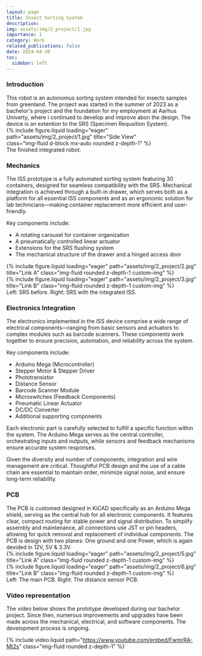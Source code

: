 ```yaml
---
layout: page
title: Insect Sorting System
description: 
img: assets/img/2_project/1.jpg
importance: 1
category: Work
related_publications: false
date: 2024-04-30
toc:
  sidebar: left
---
```


<h3>Introduction</h3>
This robot is an autonomus sorting system intended for insects samples from greenland. The project was started in the summer of 2023 as a bachelor's project and the foundation for my employment at Aarhus Univerty, where i continued to develop and improve abon the design. The device is an extention to the SRS (Specimen Requsition System).

<div class="row">
  <div class="col-sm mt-3 mt-md-0">
    <div class="mx-auto" style="max-width: 400px;">
      {% include figure.liquid loading="eager" path="assets/img/2_project/1.jpg" title="Side View" class="img-fluid d-block mx-auto rounded z-depth-1" %}
    </div>
  </div>
</div>
<div class="caption">
    The finished integrated robot.
</div>

<h3>Mechanics</h3>
The ISS prototype is a fully automated sorting system featuring 30 containers, designed for seamless compatibility with the SRS. Mechanical integration is achieved through a built-in drawer, which serves both as a platform for all essential ISS components and as an ergonomic solution for lab technicians—making container replacement more efficient and user-friendly.

Key components include:

- A rotating carousel for container organization
- A pneumatically controlled linear actuator
- Extensions for the SRS flushing system
- The mechanical structure of the drawer and a hinged access door

<div class="row">
    <div class="col-sm mt-3 mt-md-0">
        {% include figure.liquid loading="eager" path="assets/img/2_project/2.jpg" title="Link A" class="img-fluid rounded z-depth-1 custom-img" %}
    </div>
    <div class="col-sm mt-3 mt-md-0">
        {% include figure.liquid loading="eager" path="assets/img/2_project/3.jpg" title="Link B" class="img-fluid rounded z-depth-1 custom-img" %}
    </div>
</div>
<div class="caption">
    Left: SRS before. Right: SRS with the integrated ISS.
</div>


<h3>Electronics Integration</h3>
The electronics implemented in the ISS device comprise a wide range of electrical components—ranging from basic sensors and actuators to complex modules such as barcode scanners. These components work together to ensure precision, automation, and reliability across the system.

Key components include:

- Arduino Mega (Microcontroller)
- Stepper Motor & Stepper Driver
- Phototransistor
- Distance Sensor
- Barcode Scanner Module
- Microswitches (Feedback Components)
- Pneumatic Linear Actuator
- DC/DC Converter
- Additional supporting components

Each electronic part is carefully selected to fulfill a specific function within the system. The Arduino Mega serves as the central controller, orchestrating inputs and outputs, while sensors and feedback mechanisms ensure accurate system responses.

Given the diversity and number of components, integration and wire management are critical. Thoughtful PCB design and the use of a cable chain are essential to maintain order, minimize signal noise, and ensure long-term reliability.

<h3>PCB</h3>
The PCB is customed designed in KiCAD specifically as an Arduino Mega shield, serving as the central hub for all electronic components. It features clear, compact routing for stable power and signal distribution. To simplify assembly and maintenance, all connections use JST or pin headers, allowing for quick removal and replacement of individual components. The PCB is design with two planes: One ground and one Power, which is again devided in 12V, 5V & 3.3V.


<div class="row">
    <div class="col-sm mt-3 mt-md-0">
        {% include figure.liquid loading="eager" path="assets/img/2_project/5.jpg" title="Link A" class="img-fluid rounded z-depth-1 custom-img" %}
    </div>
    <div class="col-sm mt-3 mt-md-0">
        {% include figure.liquid loading="eager" path="assets/img/2_project/6.jpg" title="Link B" class="img-fluid rounded z-depth-1 custom-img" %}
    </div>
</div>
<div class="caption">
    Left: The main PCB. Right: The distance sensor PCB.
</div>


<h3>Video representation</h3>
The video below shows the prototype developed during our bachelor project. Since then, numerous improvements and upgrades have been made across the mechanical, electrical, and software components. The development process is ongoing.

{% include video.liquid path="https://www.youtube.com/embed/FwmrRA-Mt2s" class="img-fluid rounded z-depth-1" %}
